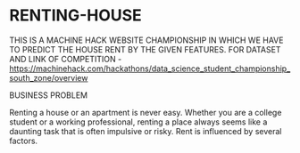 # RENTING-HOUSE
THIS IS A MACHINE HACK WEBSITE CHAMPIONSHIP IN WHICH WE HAVE TO PREDICT THE HOUSE RENT BY THE GIVEN FEATURES.
FOR DATASET AND LINK OF COMPETITION - https://machinehack.com/hackathons/data_science_student_championship_south_zone/overview

BUSINESS PROBLEM 

Renting a house or an apartment is never easy. Whether you are a college student or a working professional, renting a place always seems like a daunting task that is often impulsive or risky. Rent is influenced by several factors.







